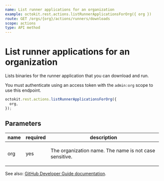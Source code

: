 ```yaml
---
name: List runner applications for an organization
example: octokit.rest.actions.listRunnerApplicationsForOrg({ org })
route: GET /orgs/{org}/actions/runners/downloads
scope: actions
type: API method
---
```


# List runner applications for an organization

Lists binaries for the runner application that you can download and run.

You must authenticate using an access token with the `admin:org` scope to use this endpoint.

```js
octokit.rest.actions.listRunnerApplicationsForOrg({
  org,
});
```

## Parameters

<table>
  <thead>
    <tr>
      <th>name</th>
      <th>required</th>
      <th>description</th>
    </tr>
  </thead>
  <tbody>
    <tr><td>org</td><td>yes</td><td>

The organization name. The name is not case sensitive.

</td></tr>
  </tbody>
</table>

See also: [GitHub Developer Guide documentation](https://docs.github.com/rest/reference/actions#list-runner-applications-for-an-organization).
